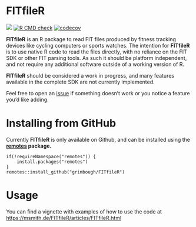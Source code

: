 # FITfileR

[![](https://img.shields.io/badge/dev%20version-0.1.8-blue.svg)](https://github.com/grimbough/FITfileR)
[![R CMD
check](https://github.com/grimbough/FITfileR/workflows/R-CMD-check/badge.svg)](https://github.com/grimbough/FITfileR/actions)
[![codecov](https://codecov.io/github/grimbough/FITfileR/branch/fit-class/graphs/badge.svg)](https://codecov.io/github/grimbough/FITfileR)

**FITfileR** is an R package to read FIT files produced by fitness
tracking devices like cycling computers or sports watches. The intention
for **FITfileR** is to use native R code to read the files directly,
with no reliance on the FIT SDK or other FIT parsing tools. As such it
should be platform independent, and not require any additional software
outside of a working version of R.

**FITfileR** should be considered a work in progress, and many features
available in the complete SDK are not currently implemented.

Feel free to open an
[issue](https://github.com/grimbough/FITfileR/issues) if something
doesn’t work or you notice a feature you’d like adding.

# Installing from GitHub

Currently **FITfileR** is only available on Github, and can be installed
using the **[remotes](https://cran.r-project.org/package=remotes)
package.**

    if(!requireNamespace("remotes")) {
        install.packages("remotes")
    }
    remotes::install_github("grimbough/FITfileR")

# Usage

You can find a vignette with examples of how to use the code at
<https://msmith.de/FITfileR/articles/FITfileR.html>
